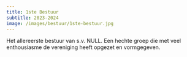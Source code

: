 ```yaml
---
title: 1ste Bestuur
subtitle: 2023-2024
image: /images/bestuur/1ste-bestuur.jpg
---
```


Het allereerste bestuur van s.v. NULL. Een hechte groep die met veel enthousiasme de vereniging heeft opgezet en vormgegeven.